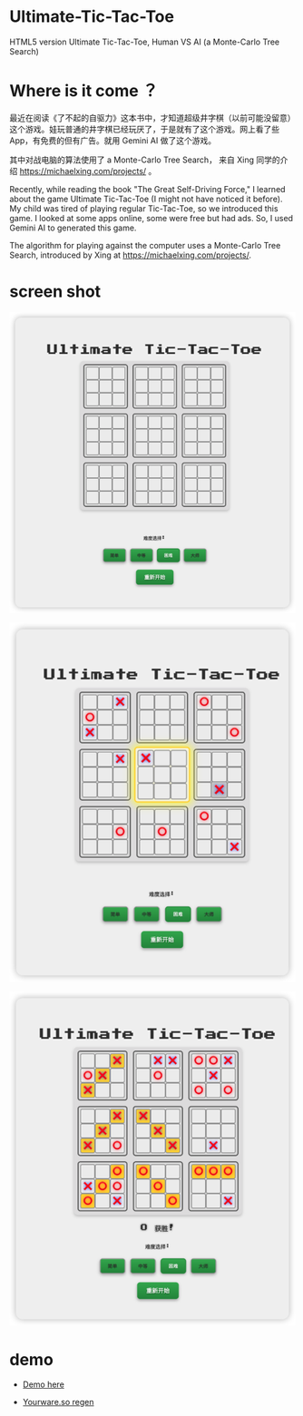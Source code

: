 # Ultimate-Tic-Tac-Toe

HTML5 version Ultimate Tic-Tac-Toe, Human VS AI (a Monte-Carlo Tree Search)

# Where is it come ？

最近在阅读《了不起的自驱力》这本书中，才知道超级井字棋（以前可能没留意）这个游戏。娃玩普通的井字棋已经玩厌了，于是就有了这个游戏。网上看了些 App，有免费的但有广告。就用 Gemini AI 做了这个游戏。

其中对战电脑的算法使用了 a Monte-Carlo Tree Search， 来自 Xing 同学的介绍 https://michaelxing.com/projects/ 。

Recently, while reading the book "The Great Self-Driving Force," I learned about the game Ultimate Tic-Tac-Toe (I might not have noticed it before). My child was tired of playing regular Tic-Tac-Toe, so we introduced this game. I looked at some apps online, some were free but had ads. So, I used Gemini AI to generated this game.

The algorithm for playing against the computer uses a Monte-Carlo Tree Search, introduced by Xing at https://michaelxing.com/projects/.

# screen shot

![screen1](./screen1.png)

![screen2](./screen2.png)

![screen3](./screen3.png)

# demo

- [Demo here](https://kane.hxna.com/res_blog/games.html)

- [Yourware.so regen](https://grc1h35ud5.yourware.so/)
